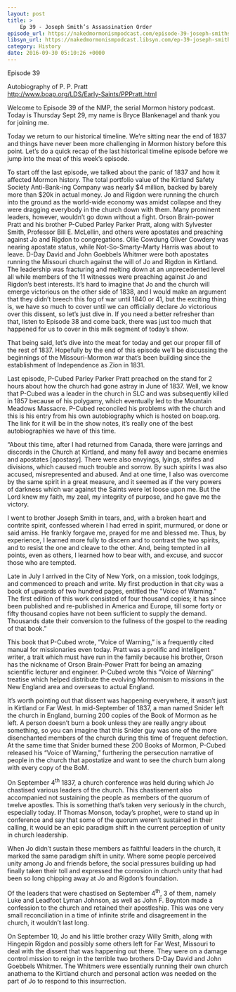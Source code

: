 ```yaml
---
layout: post
title: >
    Ep 39 - Joseph Smith’s Assassination Order
episode_url: https://nakedmormonismpodcast.com/episode-39-joseph-smiths-assassination-order/
libsyn_url: https://nakedmormonismpodcast.libsyn.com/ep-39-joseph-smiths-assassination-order
category: History
date: 2016-09-30 05:10:26 +0000
---
```


Episode 39

Autobiography of P. P. Pratt  
<http://www.boap.org/LDS/Early-Saints/PPPratt.html>

Welcome to Episode 39 of the NMP, the serial Mormon history podcast.
Today is Thursday Sept 29, my name is Bryce Blankenagel and thank you
for joining me.

Today we return to our historical timeline. We’re sitting near the end
of 1837 and things have never been more challenging in Mormon history
before this point. Let’s do a quick recap of the last historical
timeline episode before we jump into the meat of this week’s episode.

To start off the last episode, we talked about the panic of 1837 and how
it affected Mormon history. The total portfolio value of the Kirtland
Safety Society Anti-Bank-ing Company was nearly $4 million, backed by
barely more than $20k in actual money. Jo and Rigdon were running the
church into the ground as the world-wide economy was amidst collapse and
they were dragging everybody in the church down with them. Many
prominent leaders, however, wouldn’t go down without a fight. Orson
Brain-power Pratt and his brother P-Cubed Parley Parker Pratt, along
with Sylvester Smith, Professor Bill E. McLellin, and others were
apostates and preaching against Jo and Rigdon to congregations. Ollie
Cowdung Oliver Cowdery was nearing apostate status, while
Not-So-Smarty-Marty Harris was about to leave. D-Day David and John
Goebbels Whitmer were both apostates running the Missouri church against
the will of Jo and Rigdon in Kirtland. The leadership was fracturing and
melting down at an unprecedented level all while members of the 11
witnesses were preaching against Jo and Rigdon’s best interests. It’s
hard to imagine that Jo and the church will emerge victorious on the
other side of 1838, and I would make an argument that they didn’t breech
this fog of war until 1840 or 41, but the exciting thing is, we have so
much to cover until we can officially declare Jo victorious over this
dissent, so let’s just dive in. If you need a better refresher than
that, listen to Episode 38 and come back, there was just too much that
happened for us to cover in this milk segment of today’s show.

That being said, let’s dive into the meat for today and get our proper
fill of the rest of 1837. Hopefully by the end of this episode we’ll be
discussing the beginnings of the Missouri-Mormon war that’s been
building since the establishment of Independence as Zion in 1831.

Last episode, P-Cubed Parley Parker Pratt preached on the stand for 2
hours about how the church had gone astray in June of 1837. Well, we
know that P-Cubed was a leader in the church in SLC and was subsequently
killed in 1857 because of his polygamy, which eventually led to the
Mountain Meadows Massacre. P-Cubed reconciled his problems with the
church and this is his entry from his own autobiography which is hosted
on boap.org. The link for it will be in the show notes, it’s really one
of the best autobiographies we have of this time.

“About this time, after I had returned from Canada, there were jarrings
and discords in the Church at Kirtland, and many fell away and became
enemies and apostates \[apostasy\]. There were also envyings, lyings,
strifes and divisions, which caused much trouble and sorrow. By such
spirits I was also accused, misrepresented and abused. And at one time,
I also was overcome by the same spirit in a great measure, and it seemed
as if the very powers of darkness which war against the Saints were let
loose upon me. But the Lord knew my faith, my zeal, my integrity of
purpose, and he gave me the victory.

I went to brother Joseph Smith in tears, and, with a broken heart and
contrite spirit, confessed wherein I had erred in spirit, murmured, or
done or said amiss. He frankly forgave me, prayed for me and blessed me.
Thus, by experience, I learned more fully to discern and to contrast the
two spirits, and to resist the one and cleave to the other. And, being
tempted in all points, even as others, I learned how to bear with, and
excuse, and succor those who are tempted.

Late in July I arrived in the City of New York, on a mission, took
lodgings, and commenced to preach and write. My first production in that
city was a book of upwards of two hundred pages, entitled the "Voice of
Warning." The first edition of this work consisted of four thousand
copies; it has since been published and re-published in America and
Europe, till some forty or fifty thousand copies have not been
sufficient to supply the demand. Thousands date their conversion to the
fullness of the gospel to the reading of that book.”

This book that P-Cubed wrote, “Voice of Warning,” is a frequently cited
manual for missionaries even today. Pratt was a prolific and intelligent
writer, a trait which must have run in the family because his brother,
Orson has the nickname of Orson Brain-Power Pratt for being an amazing
scientific lecturer and engineer. P-Cubed wrote this “Voice of Warning”
treatise which helped distribute the evolving Mormonism to missions in
the New England area and overseas to actual England.

It’s worth pointing out that dissent was happening everywhere, it wasn’t
just in Kirtland or Far West. In mid-September of 1837, a man named
Snider left the church in England, burning 200 copies of the Book of
Mormon as he left. A person doesn’t burn a book unless they are really
angry about something, so you can imagine that this Snider guy was one
of the more disenchanted members of the church during this time of
frequent defection. At the same time that Snider burned these 200 Books
of Mormon, P-Cubed released his “Voice of Warning,” furthering the
persecution narrative of people in the church that apostatize and want
to see the church burn along with every copy of the BoM.

On September 4<sup>th</sup> 1837, a church conference was held during
which Jo chastised various leaders of the church. This chastisement also
accompanied not sustaining the people as members of the quorum of twelve
apostles. This is something that’s taken very seriously in the church,
especially today. If Thomas Monson, today’s prophet, were to stand up in
conference and say that some of the quorum weren’t sustained in their
calling, it would be an epic paradigm shift in the current perception of
unity in church leadership.

When Jo didn’t sustain these members as faithful leaders in the church,
it marked the same paradigm shift in unity. Where some people perceived
unity among Jo and friends before, the social pressures building up had
finally taken their toll and expressed the corrosion in church unity
that had been so long chipping away at Jo and Rigdon’s foundation.

Of the leaders that were chastised on September 4<sup>th</sup>, 3 of
them, namely Luke and Leadfoot Lyman Johnson, as well as John F. Boynton
made a confession to the church and retained their apostleship. This was
one very small reconciliation in a time of infinite strife and
disagreement in the church, it wouldn’t last long.

On September 10, Jo and his little brother crazy Willy Smith, along with
Hingepin Rigdon and possibly some others left for Far West, Missouri to
deal with the dissent that was happening out there. They were on a
damage control mission to reign in the terrible two brothers D-Day David
and John Goebbels Whitmer. The Whitmers were essentially running their
own church anathema to the Kirtland church and personal action was
needed on the part of Jo to respond to this insurrection.

